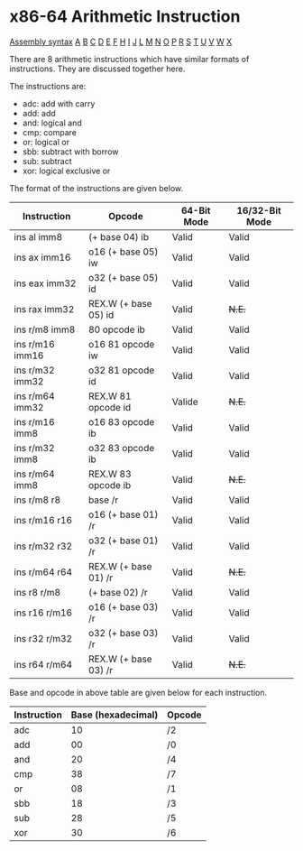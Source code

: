 x86-64 Arithmetic Instruction
=============================

[Assembly syntax](AssemblyX64.md)
[A](AssemblyX64B.md) [B](AssemblyX64B.md) [C](AssemblyX64C.md)
[D](AssemblyX64D.md) [E](AssemblyX64E.md) [F](AssemblyX64F.md)
[H](AssemblyX64H.md) [I](AssemblyX64I.md) [J](AssemblyX64J.md)
[L](AssemblyX64L.md) [M](AssemblyX64M.md) [N](AssemblyX64N.md)
[O](AssemblyX64O.md) [P](AssemblyX64P.md) [R](AssemblyX64R.md)
[S](AssemblyX64S.md) [T](AssemblyX64T.md) [U](AssemblyX64U.md)
[V](AssemblyX64V.md) [W](AssemblyX64W.md) [X](AssemblyX64X.md)

There are 8 arithmetic instructions which have similar formats of
instructions. They are discussed together here.

The instructions are:
* adc: add with carry
* add: add
* and: logical and
* cmp: compare
* or:  logical or
* sbb: subtract with borrow
* sub: subtract
* xor: logical exclusive or

The format of the instructions are given below.

| Instruction     | Opcode                   | 64-Bit Mode | 16/32-Bit Mode |
| --------------- | ------------------------ | ----------- | -------------- |
| ins al imm8     | (+ base 04) ib           | Valid       | Valid          |
| ins ax imm16    | o16 (+ base 05) iw       | Valid       | Valid          |
| ins eax imm32   | o32 (+ base 05) id       | Valid       | Valid          |
| ins rax imm32   | REX.W (+ base 05) id     | Valid       | ~~N.E.~~       |
| ins r/m8 imm8   | 80 opcode ib             | Valid       | Valid          |
| ins r/m16 imm16 | o16 81 opcode iw         | Valid       | Valid          |
| ins r/m32 imm32 | o32 81 opcode id         | Valid       | Valid          |
| ins r/m64 imm32 | REX.W 81 opcode id       | Valide      | ~~N.E.~~       |
| ins r/m16 imm8  | o16 83 opcode ib         | Valid       | Valid          |
| ins r/m32 imm8  | o32 83 opcode ib         | Valid       | Valid          |
| ins r/m64 imm8  | REX.W 83 opcode ib       | Valid       | ~~N.E.~~       |
| ins r/m8 r8     | base /r                  | Valid       | Valid          |
| ins r/m16 r16   | o16 (+ base 01) /r       | Valid       | Valid          |
| ins r/m32 r32   | o32 (+ base 01) /r       | Valid       | Valid          |
| ins r/m64 r64   | REX.W (+ base 01) /r     | Valid       | ~~N.E.~~       |
| ins r8 r/m8     | (+ base 02) /r           | Valid       | Valid          |
| ins r16 r/m16   | o16 (+ base 03) /r       | Valid       | Valid          |
| ins r32 r/m32   | o32 (+ base 03) /r       | Valid       | Valid          |
| ins r64 r/m64   | REX.W (+ base 03) /r     | Valid       | ~~N.E.~~       |

Base and opcode in above table are given below for each instruction.

| Instruction | Base (hexadecimal) | Opcode |
| ----------- | ------------------ | ------ |
| adc         | 10                 | /2     |
| add         | 00                 | /0     |
| and         | 20                 | /4     |
| cmp         | 38                 | /7     |
| or          | 08                 | /1     |
| sbb         | 18                 | /3     |
| sub         | 28                 | /5     |
| xor         | 30                 | /6     |
